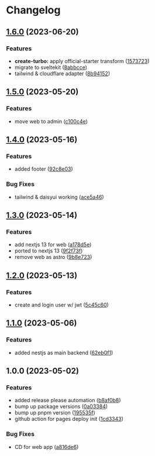 # Changelog

## [1.6.0](https://github.com/fivehanz/sykofizz/compare/v1.5.0...v1.6.0) (2023-06-20)


### Features

* **create-turbo:** apply official-starter transform ([1573723](https://github.com/fivehanz/sykofizz/commit/1573723bd549bf7a54b18a22a89d3ce889c9a019))
* migrate to sveltekit ([8abbcce](https://github.com/fivehanz/sykofizz/commit/8abbcce61ac102217c9645b33cc3dc796600fd7c))
* tailwind & cloudflare adapter ([8b94152](https://github.com/fivehanz/sykofizz/commit/8b9415273643e2b5cc33a81a138f96151d45d252))

## [1.5.0](https://github.com/fivehanz/sykofizz/compare/v1.4.0...v1.5.0) (2023-05-20)


### Features

* move web to admin ([c100c4e](https://github.com/fivehanz/sykofizz/commit/c100c4e9b60cd3b88d564d9fcfb5943aeaeeb59c))

## [1.4.0](https://github.com/fivehanz/sykofizz/compare/v1.3.0...v1.4.0) (2023-05-16)


### Features

* added footer ([92c8e03](https://github.com/fivehanz/sykofizz/commit/92c8e0301c6fa96e6f367ffc46b0d1b7d3c3584b))


### Bug Fixes

* tailwind & daisyui working ([ace5a46](https://github.com/fivehanz/sykofizz/commit/ace5a46b76f2b0c3524277fb01f0c87e488156c0))

## [1.3.0](https://github.com/fivehanz/sykofizz/compare/v1.2.0...v1.3.0) (2023-05-14)


### Features

* add nextjs 13 for web ([a178d5e](https://github.com/fivehanz/sykofizz/commit/a178d5e1ec91fda9f979e1acdd5da3fa1f25c7e8))
* ported to nextjs 13 ([9f2f73f](https://github.com/fivehanz/sykofizz/commit/9f2f73fcdb0f06c6ecfa1f903949120b66375755))
* remove web as astro ([9b8e723](https://github.com/fivehanz/sykofizz/commit/9b8e7238ed4ebdcdd2d6473cdb10cb2ba0d678ff))

## [1.2.0](https://github.com/fivehanz/sykofizz/compare/v1.1.0...v1.2.0) (2023-05-13)


### Features

* create and login user w/ jwt ([5c45c60](https://github.com/fivehanz/sykofizz/commit/5c45c60ad3244904c42e92001deb16a72b5feee1))

## [1.1.0](https://github.com/fivehanz/sykofizz/compare/v1.0.0...v1.1.0) (2023-05-06)


### Features

* added nestjs as main backend ([62eb0f1](https://github.com/fivehanz/sykofizz/commit/62eb0f18462a1dec36869fa59576902ca4e4447e))

## 1.0.0 (2023-05-02)


### Features

* added release please automation ([b8af0b8](https://github.com/fivehanz/sykofizz/commit/b8af0b8c6322a1db3294035e0b7dd55377698402))
* bump up package versions ([0a03384](https://github.com/fivehanz/sykofizz/commit/0a03384d8e041e76a702da3d03df779c16bd10c5))
* bump up pnpm version ([195535f](https://github.com/fivehanz/sykofizz/commit/195535f330c7d04ea0cb9b2156fa29095da996ca))
* github action for pages deploy init ([1cd3343](https://github.com/fivehanz/sykofizz/commit/1cd334339213a5b3853248919b32a3bb3473465b))


### Bug Fixes

* CD for web app ([a816de6](https://github.com/fivehanz/sykofizz/commit/a816de69cc9399eb624949820221cf7833211430))
